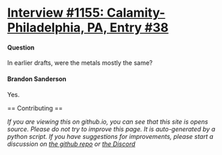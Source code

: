 # [Interview #1155: Calamity-Philadelphia, PA, Entry #38](https://www.theoryland.com/intvmain.php?i=1155#38)

#### Question

In earlier drafts, were the metals mostly the same?

#### Brandon Sanderson

Yes.

== Contributing ==

*If you are viewing this on github.io, you can see that this site is opens source. Please do not try to improve this page. It is auto-generated by a python script. If you have suggestions for improvements, please start a discussion on [the github repo](https://source.wot.wiki) or [the Discord](https://discord.wot.wiki)*